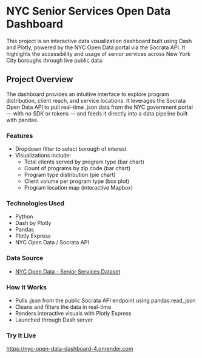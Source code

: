# NYC Senior Services Open Data Dashboard
This project is an interactive data visualization dashboard built using Dash and Plotly, powered by the NYC Open Data portal via the Socrata API. It highlights the accessibility and usage of senior services across New York City boroughs through live public data.

##  Project Overview
The dashboard provides an intuitive interface to explore program distribution, client reach, and service locations. It leverages the Socrata Open Data API to pull real-time .json data from the NYC government portal — with no SDK or tokens — and feeds it directly into a data pipeline built with pandas.

###  Features
- Dropdown filter to select borough of interest
- Visualizations include:
  - Total clients served by program type (bar chart)
  - Count of programs by zip code (bar chart)
  - Program type distribution (pie chart)
  - Client volume per program type (box plot)
  - Program location map (interactive Mapbox)

###  Technologies Used
- Python
- Dash by Plotly
- Pandas
- Plotly Express
- NYC Open Data / Socrata API

### Data Source
- [NYC Open Data - Senior Services Dataset](https://data.cityofnewyork.us/Social-Services/Senior-Center-and-Home-Delivered-Meals/2td3-mfek)

### How It Works
- Pulls .json from the public Socrata API endpoint using pandas.read_json
- Cleans and filters the data in real-time
- Renders interactive visuals with Plotly Express
- Launched through Dash server 

### Try It Live
https://nyc-open-data-dashboard-4.onrender.com

